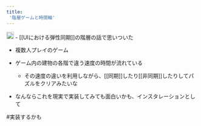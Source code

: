 ```yaml
---
title:
 '階層ゲームと時間軸'
---
```


<img src='https://scrapbox.io/api/pages/blu3mo-public/public/icon' alt='public.icon' height="19.5"/>
- [[UIにおける弾性同期]]の階層の話で思いついた

- 複数人プレイのゲーム
- ゲーム内の建物の各階で違う速度の時間が流れている
    - その速度の違いを利用しながら、[[同期]]したり[[非同期]]したりしてパズルをクリアみたいな

- なんならこれを現実で実装してみても面白いかも、インスタレーションとして

#実装するかも
